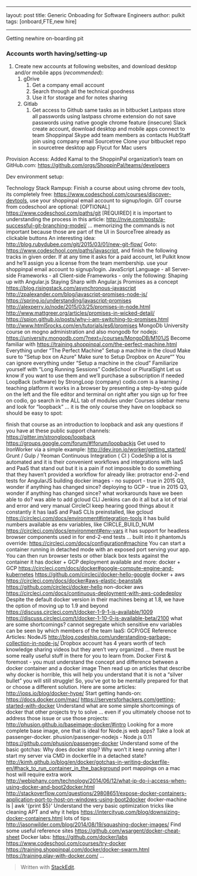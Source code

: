 
---

layout: post
title: Generic Onboading for Software Engineers
author: pulkit
tags: [onboard,FTE,new hire]

---

Getting newhire on-boarding pit
### Accounts worth having/setting-up

1. Create new accounts at following websites, and download desktop and/or mobile apps (*recommended*):
	1. gDrive
		1. Get a company email account
		2. Search through all the technical goodness
		3. Use it for storage and for notes sharing
	1. Gitlab
		1. Get access to
Github
same tasks as in bitbucket
Lastpass
store all passwords using lastpass chrome extension
do not save passwords using native google chrome feature (insecure)
Slack
create account, download desktop and mobile apps
connect to team Shoppinpal
Skype
add team members as contacts
HubStaff
join using company email
Sourcetree
Clone your bitbucket repo in sourcetree desktop app
Flycut
for Mac users

Provision Access:
Added Kamal to the ShoppinPal organization’s team on GitHub.com: https://github.com/orgs/ShoppinPal/teams/developers

Dev environment setup:

Technology Stack Rampup:
Finish a course about using chrome dev tools, its completely free: https://www.codeschool.com/courses/discover-devtools, use your shoppinpal email account to signup/login.
GIT course from codeschool are optional:
[OPTIONAL] https://www.codeschool.com/paths/git
[REQUIRED] it is important to understanding the process in this article: 	http://nvie.com/posts/a-successful-git-branching-model/ … memorizing the commands is not important because those are part of the UI in SourceTree already as clickable buttons
An interesting idea: http://blog.rubydubee.com/git/2015/03/01/new-git-flow/
Goto: https://www.codeschool.com/paths/javascript, and finish the following tracks in given order. If at any time it asks for a paid account, let Pulkit know and he’ll assign you a license from the team membership. use your shoppinpal email account to signup/login.
JavaScript Language - all
Server-side Frameworks - all
Client-side Frameworks - only the following:
Shaping up with Angular.js
Staying Sharp with Angular.js
Promises as a concept
https://blog.risingstack.com/asynchronous-javascript
http://zpalexander.com/blog/javascript-promises-node-js/
https://spring.io/understanding/javascript-promises
http://alexperry.io/node/2015/03/25/promises-in-node.html
http://www.mattgreer.org/articles/promises-in-wicked-detail/
https://spion.github.io/posts/why-i-am-switching-to-promises.html
http://www.html5rocks.com/en/tutorials/es6/promises
MongoDb University course on mogno administration and also mongodb for nodejs: https://university.mongodb.com/?next=/courses/MongoDB/M101JS
Become familiar with https://training.shoppinpal.com/the-perfect-machine.html
Everything under “The Perfect Machine”
Setup a machine in the cloud
Make sure to “Setup box on Azure”
Make sure to Setup Dropbox on Azure“”
You can ignore everything under “Setup a machine in the cloud”
Familiarize yourself with “Long Running Sessions”
CodeSchool or PluralSight
Let us know if you want to use them and we’ll purchase a subscription if needed
LoopBack (software) by StrongLoop (company)
codio.com is a learning / teaching platform
it works in a browser by presenting a step-by-step guide on the left and the file editor and terminal on right
after you sign up for free on codio, go search in the ALL tab of modules under Courses sidebar menu
and look for “loopback” … it is the only course they have on loopback so should be easy to spot:

finish that course as an introduction to loopback and ask any questions if you have at these public support channels:
https://gitter.im/strongloop/loopback
https://groups.google.com/forum/#!forum/loopbackjs
Get used to IronWorker via a simple example: http://dev.iron.io/worker/getting_started/
Grunt / Gulp / Yeoman
Continuous Integration ( CI )
CodeShip
a lot is automated and it is their convenient workflows and integrations with IaaS and PaaS that stand out
but it is a pain if not impossible to do something that they haven’t provided a workflow for already like:
protractor end-2-end tests for AngularJS
building docker images - no support - true in 2015 Q3, wonder if anything has changed since?
deploying to GCP - true in 2015 Q3, wonder if anything has changed since?
what workarounds have we been able to do?
was able to add gcloud CLI
Jenkins
can do it all but a lot of trial and error and very manual
CircleCI
keep hearing good things about it constantly
it has IaaS and PaaS CLIs preinstalled, like gcloud
https://circleci.com/docs/environment#integration-tools
it has build numbers available as env variables, like CIRCLE_BUILD_NUM
https://circleci.com/docs/environment#env-vars
it has support for headless browser components used in for end-2-end tests ... built into it
phantomJs override: https://circleci.com/docs/configuration#machine
You can start a container running in detached mode with an exposed port serving your app. You can then run browser tests or other black box tests against the container
it has docker + GCP deployment available and more:
docker + GCP
https://circleci.com/docs/docker#google-compute-engine-and-kubernetes
https://github.com/circleci/docker-hello-google
docker + aws
https://circleci.com/docs/docker#aws-elastic-beanstalk
https://github.com/circleci/docker-hello
non-docker aws
https://circleci.com/docs/continuous-deployment-with-aws-codedeploy
Despite the default docker version in their machines being at 1.8, we have the option of moving up to 1.9 and beyond
https://discuss.circleci.com/t/docker-1-9-1-is-available/1009
https://discuss.circleci.com/t/docker-1-10-0-is-available-beta/2100
what are some shortcomings?
cannot segregate which sensitive env variables can be seen by which members of the team 
IaaS: GCP/GCE
Reference Articles:
NodeJS
http://blog.codeship.com/understanding-garbage-collection-in-node-js/
Dropbox account has 4 years worth of tech knowledge sharing videos but they aren’t very organized … there must be some really useful stuff in there for you to learn from.
Docker
First & foremost - you must understand the concept and difference between a docker container and a docker image
Then read up on articles that describe why docker is horrible, this will help you understand that it is not a “silver bullet” you will still struggle! So, you’ve got to be mentally prepared for that or choose a different solution. Here are some articles:
http://iops.io/blog/docker-hype/
Start getting hands-on:
https://docs.docker.com/mac/
https://serversforhackers.com/getting-started-with-docker
Understand what are some simple shortcomings of docker that other projects try to solve … even if you ultimately choose not to address those issue or use those projects:
http://phusion.github.io/baseimage-docker/#intro
Looking for a more complete base image, one that is ideal for Node.js web apps? Take a look at passenger-docker.
phusion/passenger-nodejs - Node.js 0.11
https://github.com/phusion/passenger-docker
Understand some of the basic gotchas:
Why does docker stop? Why won’t it keep running after I start my server via CMD in dockerfile in a detached state?
http://kimh.github.io/blog/en/docker/gotchas-in-writing-dockerfile-en/#hack_to_run_container_in_the_background
port mappings on a mac host will require extra work
http://webiphany.com/technology/2014/06/12/what-ip-do-i-access-when-using-docker-and-boot2docker.html
http://stackoverflow.com/questions/29808651/expose-docker-containers-application-port-to-host-on-windows-using-boot2docker
 docker-machine ls | awk '{print $5}' 
Understand the very basic optimization tricks
like cleaning APT and why it helps
https://intercityup.com/blog/downsizing-docker-containers.html
lots of tips:
http://jasonwilder.com/blog/2014/08/19/squashing-docker-images/
Find some useful reference sites
https://github.com/wsargent/docker-cheat-sheet
Docker labs: https://github.com/docker/labs
https://www.codeschool.com/courses/try-docker
https://training.shoppinpal.com/docker/docker-swarm.html
https://training.play-with-docker.com/
...



> Written with [StackEdit](https://stackedit.io/).
<!--stackedit_data:
eyJoaXN0b3J5IjpbLTE4NTA3NzU5XX0=
-->